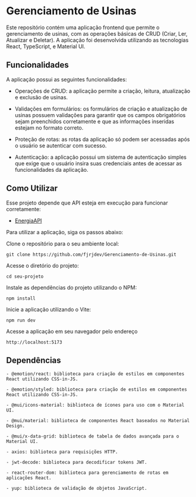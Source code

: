 # Gerenciamento de Usinas
Este repositório contém uma aplicação frontend que permite o gerenciamento de usinas, com as operações básicas de CRUD (Criar, Ler, Atualizar e Deletar). A aplicação foi desenvolvida utilizando as tecnologias React, TypeScript, e Material UI.

## Funcionalidades
A aplicação possui as seguintes funcionalidades:

- Operações de CRUD: a aplicação permite a criação, leitura, atualização e exclusão de usinas.
  
- Validações em formulários: os formulários de criação e atualização de usinas possuem validações para garantir que os campos obrigatórios sejam preenchidos corretamente e que as informações inseridas estejam no formato correto.
  
- Proteção de rotas: as rotas da aplicação só podem ser acessadas após o usuário se autenticar com sucesso.
  
- Autenticação: a aplicação possui um sistema de autenticação simples que exige que o usuário insira suas credenciais antes de acessar as funcionalidades da aplicação.

## Como Utilizar
Esse projeto depende que API esteja em execução para funcionar corretamente: 
- [EnergiaAPI](https://github.com/fjrjdev/EnergiaAPI.git)

Para utilizar a aplicação, siga os passos abaixo:

Clone o repositório para o seu ambiente local:
```
git clone https://github.com/fjrjdev/Gerenciamento-de-Usinas.git
```
Acesse o diretório do projeto:
```
cd seu-projeto
```
Instale as dependências do projeto utilizando o NPM:
```
npm install
```
Inicie a aplicação utilizando o Vite:
```
npm run dev
```
Acesse a aplicação em seu navegador pelo endereço 
```
http://localhost:5173
```


## Dependências
```
- @emotion/react: biblioteca para criação de estilos em componentes React utilizando CSS-in-JS.
```
```
- @emotion/styled: biblioteca para criação de estilos em componentes React utilizando CSS-in-JS.
```
```
- @mui/icons-material: biblioteca de ícones para uso com o Material UI.
```
```
- @mui/material: biblioteca de componentes React baseados no Material Design.
```
```
- @mui/x-data-grid: biblioteca de tabela de dados avançada para o Material UI.
```
```
- axios: biblioteca para requisições HTTP.
```
```
- jwt-decode: biblioteca para decodificar tokens JWT.
```
```
- react-router-dom: biblioteca para gerenciamento de rotas em aplicações React.
```
```
- yup: biblioteca de validação de objetos JavaScript.
```
